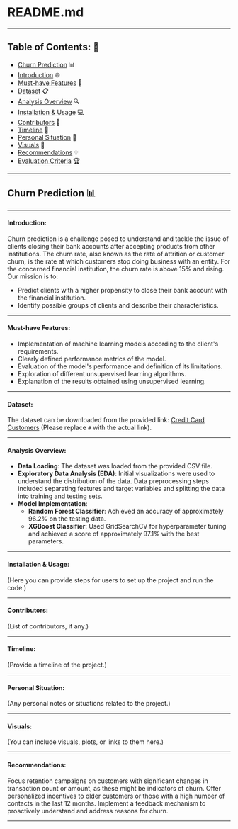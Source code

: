 
# README.md

---

## Table of Contents: 📝
- [Churn Prediction](#churn-prediction) 📊
- [Introduction](#introduction) 🌐
- [Must-have Features](#must-have-features) 🌟
- [Dataset](#dataset) 📋
- [Analysis Overview](#analysis-overview) 🔍
- [Installation & Usage](#installation--usage) 💻
- [Contributors](#contributors) 👥
- [Timeline](#timeline) 📅
- [Personal Situation](#personal-situation) 📌
- [Visuals](#visuals) 🎨
- [Recommendations](#recommendations) 💡
- [Evaluation Criteria](#evaluation-criteria) 🏆

---

## Churn Prediction 📊

---

#### Introduction:
Churn prediction is a challenge posed to understand and tackle the issue of clients closing their bank accounts after accepting products from other institutions. The churn rate, also known as the rate of attrition or customer churn, is the rate at which customers stop doing business with an entity. For the concerned financial institution, the churn rate is above 15% and rising. Our mission is to:
- Predict clients with a higher propensity to close their bank account with the financial institution.
- Identify possible groups of clients and describe their characteristics.

---

#### Must-have Features:
- Implementation of machine learning models according to the client's requirements.
- Clearly defined performance metrics of the model.
- Evaluation of the model's performance and definition of its limitations.
- Exploration of different unsupervised learning algorithms.
- Explanation of the results obtained using unsupervised learning.

---

#### Dataset:
The dataset can be downloaded from the provided link: [Credit Card Customers](#) (Please replace `#` with the actual link).

---

#### Analysis Overview:
- **Data Loading**: The dataset was loaded from the provided CSV file.
- **Exploratory Data Analysis (EDA)**: Initial visualizations were used to understand the distribution of the data. Data preprocessing steps included separating features and target variables and splitting the data into training and testing sets.
- **Model Implementation**:
  - **Random Forest Classifier**: Achieved an accuracy of approximately 96.2% on the testing data.
  - **XGBoost Classifier**: Used GridSearchCV for hyperparameter tuning and achieved a score of approximately 97.1% with the best parameters.

---

#### Installation & Usage:
(Here you can provide steps for users to set up the project and run the code.)

---

#### Contributors:
(List of contributors, if any.)

---

#### Timeline:
(Provide a timeline of the project.)

---

#### Personal Situation:
(Any personal notes or situations related to the project.)

---

#### Visuals:
(You can include visuals, plots, or links to them here.)

---

#### Recommendations:
Focus retention campaigns on customers with significant changes in transaction count or amount, as these might be indicators of churn.
Offer personalized incentives to older customers or those with a high number of contacts in the last 12 months.
Implement a feedback mechanism to proactively understand and address reasons for churn.

---